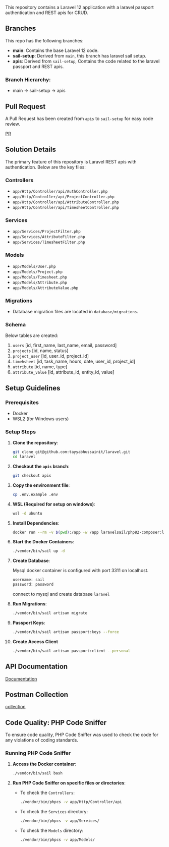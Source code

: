 This repository contains a Laravel 12 application with a laravel passport authentication and REST apis for CRUD.

## Branches

This repo has the following branches:

- **main**: Contains the base Laravel 12 code.
- **sail-setup**: Derived from `main`, this branch has laravel sail setup.
- **apis**: Derived from `sail-setup`, Contains the code related to the laravel passport and REST apis.

### Branch Hierarchy:
- main -> sail-setup -> apis

## Pull Request
A Pull Request has been created from `apis` to `sail-setup` for easy code review.

[PR](https://github.com/tayyabhussainit/laravel/pull/1)

## Solution Details

The primary feature of this repository is Laravel REST apis with authentication. Below are the key files:

### Controllers
- `app/Http/Controller/api/AuthController.php`
- `app/Http/Controller/api/ProjectController.php`
- `app/Http/Controller/api/AttributeController.php`
- `app/Http/Controller/api/TimesheetController.php`

### Services
- `app/Services/ProjectFilter.php`
- `app/Services/AttributeFilter.php`
- `app/Services/TimesheetFilter.php`

### Models
- `app/Models/User.php`
- `app/Models/Project.php`
- `app/Models/Timesheet.php`
- `app/Models/Attribute.php`
- `app/Models/AttributeValue.php`

### Migrations
- Database migration files are located in `database/migrations`.

### Schema
Below tables are created:

1. `users` [id, first_name, last_name, email, password]
2. `projects` [id, name, status]
3. `project_user` [id, user_id, project_id]
4. `timehsheet` [id, task_name, hours, date, user_id, project_id]
5. `attribute` [id, name, type]
6. `attribute_value` [id, attribute_id, entity_id, value]


## Setup Guidelines

### Prerequisites

- Docker
- WSL2 (for Windows users)

### Setup Steps

1. **Clone the repository**:
    ```bash
    git clone git@github.com:tayyabhussainit/laravel.git
    cd laravel
    ```

2. **Checkout the `apis` branch**:
    ```bash
    git checkout apis
    ```

3. **Copy the environment file**:
    ```bash
    cp .env.example .env
    ```

4. **WSL (Required for setup on windows)**:
    ```bash
    wsl -d ubuntu
    ```

5. **Install Dependencies**:
    ```bash
    docker run --rm -v $(pwd):/app -w /app laravelsail/php82-composer:latest composer install
    ```    

6. **Start the Docker Containers**:
    ```bash
    ./vendor/bin/sail up -d
    ```

7. **Create Database**:
    
    Mysql docker container is configured with port 3311 on localhost.
    ```bash
    username: sail
    password: password
    ```
    connect to mysql and create database `laravel`
   
8. **Run Migrations**:
    ```bash
    ./vendor/bin/sail artisan migrate
    ```

9. **Passport Keys**:
    ```bash
    ./vendor/bin/sail artisan passport:keys --force
    ```

10. **Create Access Client**
    ```bash
    ./vendor/bin/sail artisan passport:client --personal
    ```

## API Documentation

[Documentation](https://documenter.getpostman.com/view/33549726/2sAYdoE7HP)


## Postman Collection
[collection](https://github.com/tayyabhussainit/laravel/blob/apis/Laravel.postman_collection.json)

## Code Quality: PHP Code Sniffer

To ensure code quality, PHP Code Sniffer was used to check the code for any violations of coding standards.

### Running PHP Code Sniffer

1. **Access the Docker container**:
    ```bash
    ./vendor/bin/sail bash
    ```

2. **Run PHP Code Sniffer on specific files or directories**:

    - To check the `Controllers`:
      ```bash
      ./vendor/bin/phpcs -v app/Http/Controller/api
      ```

    - To check the `Services` directory:
      ```bash
      ./vendor/bin/phpcs -v app/Services/
      ```

    - To check the `Models` directory:
      ```bash
      ./vendor/bin/phpcs -v app/Models/
      ```
